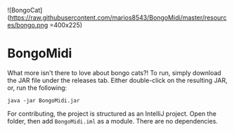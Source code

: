 ![BongoCat](https://raw.githubusercontent.com/marios8543/BongoMidi/master/resources/bongo.png =400x225)
# BongoMidi

What more isn't there to love about bongo cats?!
To run, simply download the JAR file under the releases tab. Either double-click on the resulting JAR, or, run the following:

    java -jar BongoMidi.jar
    
For contributing, the project is structured as an IntelliJ project. Open the folder, then add `BongoMidi.iml` as a module. There are no dependencies.
